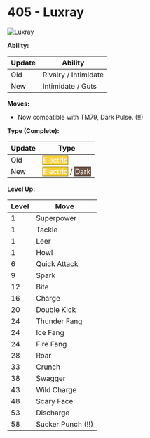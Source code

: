 # 405 - Luxray
![][405]

**Ability:**

Update | Ability
---    | ---
Old    | Rivalry / Intimidate
New    | Intimidate / Guts

**Moves:**

 - Now compatible with TM79, Dark Pulse. (!!)

**Type (Complete):**

Update | Type
---    | ---
Old    | <span style="color:white; background:#F8D030; border: 1px solid #A1871F">Electric</span>
New    | <span style="color:white; background:#F8D030; border: 1px solid #A1871F">Electric</span> / <span style="color:white; background:#705848; border: 1px solid #49392F">Dark</span>

**Level Up:**

Level | Move
---   | ---
  1   | Superpower
  1   | Tackle
  1   | Leer
  1   | Howl
  6   | Quick Attack
  9   | Spark
 12   | Bite
 16   | Charge
 20   | Double Kick
 24   | Thunder Fang
 24   | Ice Fang
 24   | Fire Fang
 28   | Roar
 33   | Crunch
 38   | Swagger
 43   | Wild Charge
 48   | Scary Face
 53   | Discharge
 58   | Sucker Punch (!!)



[405]: https://raw.githubusercontent.com/PokeAPI/sprites/master/sprites/pokemon/405.png "Luxray"
